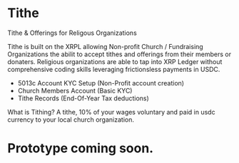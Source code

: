 # Tithe
Tithe &amp; Offerings for Religous Organizations

Tithe is built on the XRPL allowing Non-profit Church / Fundraising Organizations the abilit to accept tithes and offerings from their members or donaters. Religious organizations are able to tap into XRP Ledger without comprehensive coding skills leveraging frictionsless payments in USDC. 


- 5013c Account KYC Setup (Non-Profit account creation)
- Church Members Account (Basic KYC)
- Tithe Records (End-Of-Year Tax deductions)


What is Tithing? A tithe, 10% of your wages voluntary and paid in usdc currency to your local church organization.

# Prototype coming soon.

